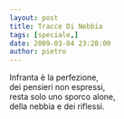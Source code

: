 ```yaml
---
layout: post
title: Tracce Di Nebbia
tags: [speciale,]
date: 2009-03-04 23:28:00
author: pietro
---
```

Infranta è la perfezione,<br/>dei pensieri non espressi,<br/>resta solo uno sporco alone,<br/>della nebbia e dei riflessi.
